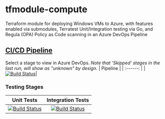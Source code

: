 # tfmodule-compute
Terraform module for deploying Windows VMs to Azure, with features enabled via submodules, Terratest Unit/Integration testing via Go, and Regula (OPA) Policy as Code scanning in an Azure DevOps Pipeline
## [CI/CD Pipeline](https://dev.azure.com/wesleytrust/Terraform/_build?definitionId=63)
Select a stage to view in Azure DevOps. *Note that 'Skipped' stages in the last run, will show as "unknown" by design.*
| Pipeline |
| :------: |
|[![Build Status](https://dev.azure.com/wesleytrust/Terraform/_apis/build/status/Modules/Deployments/tfmodule-compute?repoName=wesley-trust%2Ftfmodule-compute&branchName=main)](https://dev.azure.com/wesleytrust/Terraform/_build/latest?definitionId=63&repoName=wesley-trust%2Ftfmodule-compute&branchName=main)|
### Testing Stages
| Unit Tests | Integration Tests |
|  :-------: | :---------------: |
|[![Build Status](https://dev.azure.com/wesleytrust/Terraform/_apis/build/status/Modules/Deployments/tfmodule-compute?repoName=wesley-trust%2Ftfmodule-compute&branchName=main&stageName=Unit)](https://dev.azure.com/wesleytrust/Terraform/_build/latest?definitionId=63&repoName=wesley-trust%2Ftfmodule-compute&branchName=main)|[![Build Status](https://dev.azure.com/wesleytrust/Terraform/_apis/build/status/Modules/Deployments/tfmodule-compute?repoName=wesley-trust%2Ftfmodule-compute&branchName=main&stageName=Integration)](https://dev.azure.com/wesleytrust/Terraform/_build/latest?definitionId=63&repoName=wesley-trust%2Ftfmodule-compute&branchName=main)|